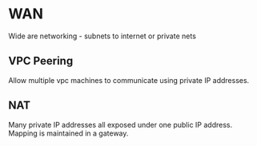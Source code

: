 # WAN

Wide are networking - subnets to internet or private nets

## VPC Peering

Allow multiple vpc machines to communicate using private IP addresses.

## NAT

Many private IP addresses all exposed under one public IP address. Mapping is
maintained in a gateway.
